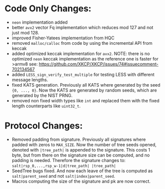Code Only Changes:
==================

- `neon` implementation added
- better `avx2` vector Fq implementation which reduces mod 127 and not just mod 128.
- improved Fisher-Yatees implementation from HQC
- removed `malloc/calloc` from code by using the incremental API from keccak
- added optimized keccak implementation for `avx2`. NOTE: there is no optimized 
    `neon` keccak implementation as the reference one is faster for >armv8 
    see: https://github.com/XKCP/XKCP/issues/74#issuecomment-702134567
- added `LESS_sign_verify_test_multiple` for testing LESS with different 
    message lengths.
- fixed KATS generation. Previously all KATS where generated by the seed `{0, ..., 0}`.
    Now the KATS are generated by random seeds, which are generated by the NIST
    PRNG.
- removed non fixed width types like `int` and replaced them with the fixed 
    length counterparts like `uint32_t`.

Protocol Changes:
=================
- Removed padding from signature. Previously all signatures where padded with 
    zeros to `MAX_SIZE`. Now the number of tree seeds opened, denoted with 
    `|tree_path|` is appended to the signature. This costs 1 byte, but from 
    there on the signature size can be computed, and no padding is needed. 
    Therefore the signature changes to:
    `salt|rsp_0,...,rsp_w-1|d|tree_path| |tree_path|`
- SeedTree bugs fixed. And now each leave of the tree is computed as
    `salt|parent_seed` and not `salt|index|parent_seed`.
- Macros computing the size of the signature and pk are now correct.
